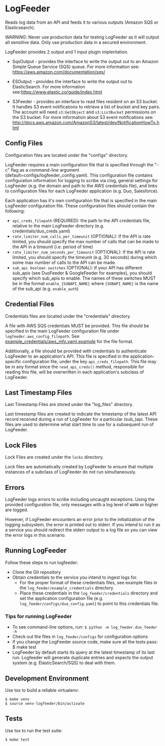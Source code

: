 # LogFeeder
Reads log data from an API and feeds it to various outputs (Amazon SQS or Elasticsearch).

*WARNING*: Never use production data for testing LogFeeder as it will output all sensitive data. Only use production data in a secured environment.

LogFeeder provides 2 output and 1 input plugin implentation.

* SqsOutput - provides the interface to write the output out to an Amazon Simple Queue Service (SQS) queue. For more information see: https://aws.amazon.com/documentation/sqs/

* ESOutput - provides the interface to write the output out to ElasticSearch. For more information see:https://www.elastic.co/guide/index.html

* S3Feeder - provides an interface to read files resident on an S3 bucket. It handles S3 event notifications to retrieve a list of bucket and key pairs. The account will need `s3:GetObject` and `s3:ListBucket` permissions on the S3 bucket. For more information about S3 event notifications see: http://docs.aws.amazon.com/AmazonS3/latest/dev/NotificationHowTo.html


## Config Files
Configuration files are located under the "configs" directory.

LogFeeder requires a main configuration file that is specified through the "-c" flag as a command-line argument (default=configs/logfeeder_config.yaml). This configuration file contains configuration information for logging to scribe via clog, general settings for LogFeeder (e.g. the domain and path to the AWS credentials file), and links to configuration files for each LogFeeder application (e.g. Duo, Salesforce).

Each application has it's own configuration file that is specified in the main LogFeeder configuration file. These configuration files should contain the following:
- `api_creds_filepath` (REQUIRED): the path to the API credentials file, relative to the main LogFeeder directory (e.g. credentials/duo_creds.yaml)
- `rate_limiter_num_calls_per_timeunit` (OPTIONAL): If the API is rate limited, you should specify the max number of calls that can be made to the API in a timeunit (i.e. period of time)
- `rate_limiter_num_seconds_per_timeunit` (OPTIONAL): If the API is rate limited, you should specify the timeunit (e.g. 30 seconds) during which some max number of calls to the API can be made.
- `sub_api boolean switches` (OPTIONAL): If your API has different sub_apis (see DuoFeeder & GoogleFeeder for examples), you should specify which sub_apis to enable. The names of these switches MUST be in the format `enable_{SUBAPI_NAME}` where `{SUBAPI_NAME}` is the name of the sub_api (e.g. `enable_auth`)

## Credential Files
Credentials files are located under the "credentials" directory.

A file with AWS SQS credentials MUST be provided. This file should be specified in the main LogFeeder configuration file under `logfeeder.aws_config_filepath`. See [example_credentials/aws_info.yaml.example](example_credentials/aws_info.yaml.example) for the file format.

Additionally, a file should be provided with credentials to authenticate LogFeeder to an application's API. This file is specified in the application-specific configuration file, under the key `api_creds_filepath`. This file may be in any format since the `read_api_creds()` method, responsible for reading this file, will be overwritten in each application's subclass of LogFeeder.

## Last Timestamp Files
Last Timestamp Files are stored under the "log_files" directory.

Last timestamp files are created to indicate the timestamp of the latest API record received during a run of LogFeeder for a particular (sub_)api. These files are used to determine what start time to use for a subsequent run of LogFeeder.

## Lock Files
Lock Files are created under the `locks` directory.

Lock files are automatically created by LogFeeder to ensure that multiple instances of a subclass of LogFeeder do not run simultaneously.

## Errors
LogFeeder logs errors to scribe including uncaught exceptions. Using the provided configuration file, only messages with a log level of `WARN` or higher are logged.

However, if LogFeeder encounters an error prior to the initialization of the logging subsystem, the error is printed out to stderr. If you intend to run it as a service you should redirect the stderr output to a log file so you can view the error logs in this scenario.

## Running LogFeeder
Follow these steps to run logfeeder:

* Clone the Git repository
* Obtain credentials to the service you intend to ingest logs for.
  * For the proper format of these credentials files, see example files in the `log_feeder/example_credentials` directory.
  * Place these credentials in the `log_feeder/credentials` directory and set the application configuration file (e.g. `log_feeder/configs/duo_config.yaml`) to point to this credentials file.

### Tips for running LogFeeder
* To see command-line options, run: `$ python -m log_feeder.duo_feeder -h`
* Check out the files in `log_feeder/configs` for configuration options
* If you change the LogFeeder source code, make sure all the tests pass: $ make test
* LogFeeder by default starts its query at the latest timestamp of its last run. Logfeeder will generate duplicate
entries and expects the output system (e.g. ElasticSearch/SQS) to deal with them.

## Development Environment
Use tox to build a reliable virtualenv:
```shell
$ make venv
$ source venv-logfeeder/bin/activate
```

## Tests
Use tox to run the test suite:
```shell
$ make test
```
